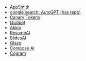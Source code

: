 - [AppSmith](https://www.appsmith.com/)
- [google search: AutoGPT (has repo)](https://www.google.com/search?q=autogpt)
- [Canary Tokens](https://canarytokens.org/generate)
- [Quillbot]()
- [Akkio]()
- [ResumeAI]()
- [SlidesAI]()
- [Glasp]()
- [Compose AI]()
- [Cogram]()